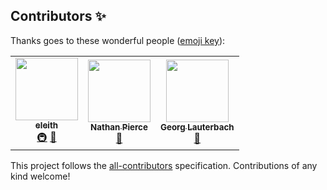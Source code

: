 ## Contributors ✨

Thanks goes to these wonderful people ([emoji key](https://allcontributors.org/docs/en/emoji-key)):

<!-- ALL-CONTRIBUTORS-LIST:START - Do not remove or modify this section -->
<!-- prettier-ignore-start -->
<!-- markdownlint-disable -->
<table>
  <tr>
    <td align="center"><a href="http://eleith.com"><img src="https://avatars.githubusercontent.com/u/284832?v=4?s=100" width="100px;" alt=""/><br /><sub><b>eleith</b></sub></a><br /><a href="#infra-eleith" title="Infrastructure (Hosting, Build-Tools, etc)">🚇</a> <a href="https://github.com/docker-mailserver/docker-mailserver/commits?author=eleith" title="Documentation">📖</a></td>
    <td align="center"><a href="https://github.com/NorseGaud"><img src="https://avatars.githubusercontent.com/u/5896030?v=4?s=100" width="100px;" alt=""/><br /><sub><b>Nathan Pierce</b></sub></a><br /><a href="https://github.com/docker-mailserver/docker-mailserver/commits?author=NorseGaud" title="Documentation">📖</a></td>
    <td align="center"><a href="https://github.com/georglauterbach"><img src="https://avatars.githubusercontent.com/u/44545919?v=4?s=100" width="100px;" alt=""/><br /><sub><b>Georg Lauterbach</b></sub></a><br /><a href="#maintenance-georglauterbach" title="Maintenance">🚧</a></td>
  </tr>
</table>

<!-- markdownlint-restore -->
<!-- prettier-ignore-end -->

<!-- ALL-CONTRIBUTORS-LIST:END -->

This project follows the [all-contributors](https://github.com/all-contributors/all-contributors) specification. Contributions of any kind welcome!
